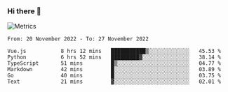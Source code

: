 ### Hi there 👋

![Metrics](https://github.com/radoapx/radoapx/blob/main/github-metrics.svg)

<!--START_SECTION:waka-->

```text
From: 20 November 2022 - To: 27 November 2022

Vue.js           8 hrs 12 mins   ███████████▒░░░░░░░░░░░░░   45.53 %
Python           6 hrs 52 mins   █████████▓░░░░░░░░░░░░░░░   38.14 %
TypeScript       51 mins         █▒░░░░░░░░░░░░░░░░░░░░░░░   04.77 %
Markdown         42 mins         █░░░░░░░░░░░░░░░░░░░░░░░░   03.89 %
Go               40 mins         █░░░░░░░░░░░░░░░░░░░░░░░░   03.75 %
Text             21 mins         ▓░░░░░░░░░░░░░░░░░░░░░░░░   02.01 %
```

<!--END_SECTION:waka-->

<!--
**radoapx/radoapx** is a ✨ _special_ ✨ repository because its `README.md` (this file) appears on your GitHub profile.

Here are some ideas to get you started:

- 🔭 I’m currently working on ...
- 🌱 I’m currently learning ...
- 👯 I’m looking to collaborate on ...
- 🤔 I’m looking for help with ...
- 💬 Ask me about ...
- 📫 How to reach me: ...
- 😄 Pronouns: ...
- ⚡ Fun fact: ...
-->
